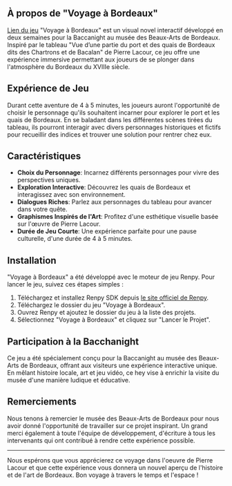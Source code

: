 ## À propos de "Voyage à Bordeaux"
[Lien du jeu](https://escale-temporelle.netlify.app/)
"Voyage à Bordeaux" est un visual novel interactif développé en deux semaines pour la Baccanight au musée des Beaux-Arts de Bordeaux. Inspiré par le tableau "Vue d’une partie du port et des quais de Bordeaux dits des Chartrons et de Bacalan" de Pierre Lacour, ce jeu offre une expérience immersive permettant aux joueurs de se plonger dans l'atmosphère du Bordeaux du XVIIIe siècle.

## Expérience de Jeu

Durant cette aventure de 4 à 5 minutes, les joueurs auront l'opportunité de choisir le personnage qu'ils souhaitent incarner pour explorer le port et les quais de Bordeaux. En se baladant dans les différentes scènes tirées du tableau, ils pourront interagir avec divers personnages historiques et fictifs pour recueillir des indices et trouver une solution pour rentrer chez eux.

## Caractéristiques

- **Choix du Personnage**: Incarnez différents personnages pour vivre des perspectives uniques.
- **Exploration Interactive**: Découvrez les quais de Bordeaux et interagissez avec son environnement.
- **Dialogues Riches**: Parlez aux personnages du tableau pour avancer dans votre quête.
- **Graphismes Inspirés de l'Art**: Profitez d'une esthétique visuelle basée sur l'œuvre de Pierre Lacour.
- **Durée de Jeu Courte**: Une expérience parfaite pour une pause culturelle, d'une durée de 4 à 5 minutes.

## Installation

"Voyage à Bordeaux" a été développé avec le moteur de jeu Renpy. Pour lancer le jeu, suivez ces étapes simples :

1. Téléchargez et installez Renpy SDK depuis [le site officiel de Renpy](https://www.renpy.org/).
2. Téléchargez le dossier du jeu "Voyage à Bordeaux".
3. Ouvrez Renpy et ajoutez le dossier du jeu à la liste des projets.
4. Sélectionnez "Voyage à Bordeaux" et cliquez sur "Lancer le Projet".

## Participation à la Bacchanight

Ce jeu a été spécialement conçu pour la Baccanight au musée des Beaux-Arts de Bordeaux, offrant aux visiteurs une expérience interactive unique. En mêlant histoire locale, art et jeu vidéo, ce hey vise à enrichir la visite du musée d'une manière ludique et éducative.

## Remerciements

Nous tenons à remercier le musée des Beaux-Arts de Bordeaux pour nous avoir donné l'opportunité de travailler sur ce projet inspirant. Un grand merci également à toute l'équipe de développement, d'écriture à tous les intervenants qui ont contribué à rendre cette expérience possible.

---

Nous espérons que vous apprécierez ce voyage dans l'oeuvre de Pierre Lacour et que cette expérience vous donnera un nouvel aperçu de l'histoire et de l'art de Bordeaux. Bon voyage à travers le temps et l'espace !
